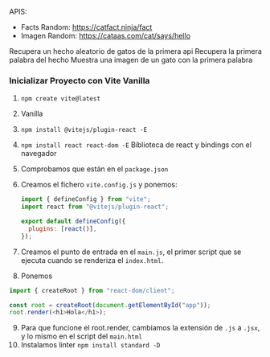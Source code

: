 APIS:

- Facts Random: https://catfact.ninja/fact
- Imagen Random: https://cataas.com/cat/says/hello

Recupera un hecho aleatorio de gatos de la primera api
Recupera la primera palabra del hecho
Muestra una imagen de un gato con la primera palabra

### Inicializar Proyecto con Vite Vanilla

1. `npm create vite@latest`
2. Vanilla
3. `npm install @vitejs/plugin-react -E`
4. `npm install react react-dom -E` Biblioteca de react y bindings con el navegador
5. Comprobamos que están en el `package.json`
6. Creamos el fichero `vite.config.js` y ponemos:

   ```js
   import { defineConfig } from "vite";
   import react from "@vitejs/plugin-react";

   export default defineConfig({
     plugins: [react()],
   });
   ```

7. Creamos el punto de entrada en el `main.js`, el primer script que se ejecuta cuando se renderiza el `index.html`.
8. Ponemos

```js
import { createRoot } from "react-dom/client";

const root = createRoot(document.getElementById("app"));
root.render(<h1>Hola</h1>);
```

9. Para que funcione el root.render, cambiamos la extensión de `.js` a `.jsx`, y lo mismo en el script del `main.html`
10. Instalamos linter `npm install standard -D`
